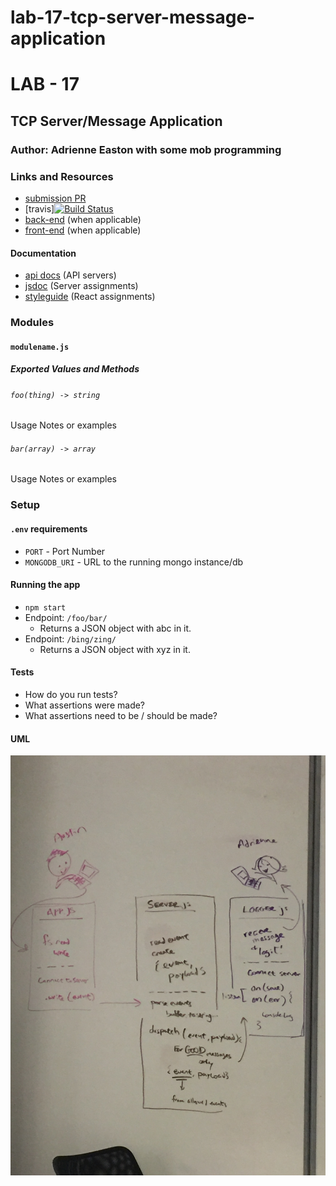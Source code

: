 # lab-17-tcp-server-message-application

# LAB - 17

## TCP Server/Message Application

### Author: Adrienne Easton with some mob programming

### Links and Resources
* [submission PR](https://github.com/401-advanced-javascript-aeaston/lab-17-tcp-server-message-application/pull/2)
* [travis][![Build Status](https://travis-ci.com/401-advanced-javascript-aeaston/lab-17-tcp-server-message-application.svg?branch=master)](https://travis-ci.com/401-advanced-javascript-aeaston/lab-17-tcp-server-message-application)
* [back-end](http://xyz.com) (when applicable)
* [front-end](http://xyz.com) (when applicable)

#### Documentation
* [api docs](http://xyz.com) (API servers)
* [jsdoc](http://xyz.com) (Server assignments)
* [styleguide](http://xyz.com) (React assignments)

### Modules
#### `modulename.js`
##### Exported Values and Methods

###### `foo(thing) -> string`
Usage Notes or examples

###### `bar(array) -> array`
Usage Notes or examples

### Setup
#### `.env` requirements
* `PORT` - Port Number
* `MONGODB_URI` - URL to the running mongo instance/db

#### Running the app
* `npm start`
* Endpoint: `/foo/bar/`
  * Returns a JSON object with abc in it.
* Endpoint: `/bing/zing/`
  * Returns a JSON object with xyz in it.
  
#### Tests
* How do you run tests?
* What assertions were made?
* What assertions need to be / should be made?

#### UML
![UML](./assets/tcpserver.jpg)